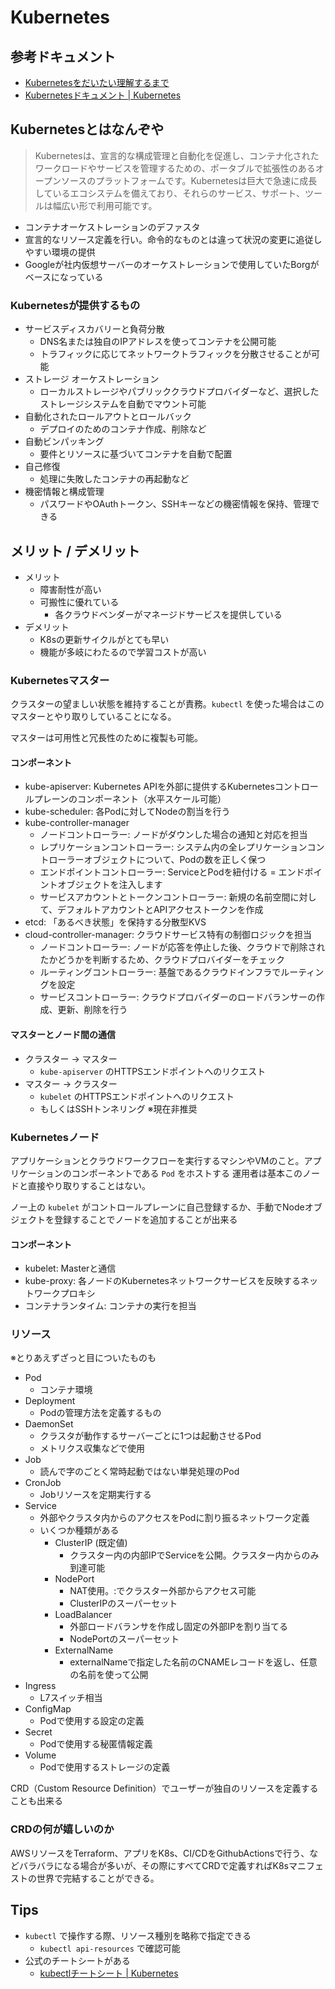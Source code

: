 # Kubernetes

## 参考ドキュメント

- [Kubernetesをだいたい理解するまで](https://zenn.dev/gege/articles/80b55c345cc1cb)
- [Kubernetesドキュメント | Kubernetes](https://kubernetes.io/ja/docs/home/)

## Kubernetesとはなんぞや

> Kubernetesは、宣言的な構成管理と自動化を促進し、コンテナ化されたワークロードやサービスを管理するための、ポータブルで拡張性のあるオープンソースのプラットフォームです。Kubernetesは巨大で急速に成長しているエコシステムを備えており、それらのサービス、サポート、ツールは幅広い形で利用可能です。

- コンテナオーケストレーションのデファスタ
- 宣言的なリソース定義を行い。命令的なものとは違って状況の変更に追従しやすい環境の提供
- Googleが社内仮想サーバーのオーケストレーションで使用していたBorgがベースになっている

### Kubernetesが提供するもの

- サービスディスカバリーと負荷分散
  - DNS名または独自のIPアドレスを使ってコンテナを公開可能
  - トラフィックに応じてネットワークトラフィックを分散させることが可能
- ストレージ オーケストレーション
  - ローカルストレージやパブリッククラウドプロバイダーなど、選択したストレージシステムを自動でマウント可能
- 自動化されたロールアウトとロールバック
  - デプロイのためのコンテナ作成、削除など
- 自動ビンパッキング
  - 要件とリソースに基づいてコンテナを自動で配置
- 自己修復
  - 処理に失敗したコンテナの再起動など
- 機密情報と構成管理
  - パスワードやOAuthトークン、SSHキーなどの機密情報を保持、管理できる

## メリット / デメリット

- メリット
  - 障害耐性が高い
  - 可搬性に優れている
    - 各クラウドベンダーがマネージドサービスを提供している
- デメリット
  - K8sの更新サイクルがとても早い
  - 機能が多岐にわたるので学習コストが高い

### Kubernetesマスター

クラスターの望ましい状態を維持することが責務。`kubectl` を使った場合はこのマスターとやり取りしていることになる。

マスターは可用性と冗長性のために複製も可能。

#### コンポーネント

- kube-apiserver: Kubernetes APIを外部に提供するKubernetesコントロールプレーンのコンポーネント（水平スケール可能）
- kube-scheduler: 各Podに対してNodeの割当を行う
- kube-controller-manager
  - ノードコントローラー: ノードがダウンした場合の通知と対応を担当
  - レプリケーションコントローラー: システム内の全レプリケーションコントローラーオブジェクトについて、Podの数を正しく保つ
  - エンドポイントコントローラー: ServiceとPodを紐付ける = エンドポイントオブジェクトを注入します
  - サービスアカウントとトークンコントローラー: 新規の名前空間に対して、デフォルトアカウントとAPIアクセストークンを作成
- etcd: 「あるべき状態」を保持する分散型KVS
- cloud-controller-manager: クラウドサービス特有の制御ロジックを担当
  - ノードコントローラー: ノードが応答を停止した後、クラウドで削除されたかどうかを判断するため、クラウドプロバイダーをチェック
  - ルーティングコントローラー: 基盤であるクラウドインフラでルーティングを設定
  - サービスコントローラー: クラウドプロバイダーのロードバランサーの作成、更新、削除を行う

#### マスターとノード間の通信

- クラスター → マスター
  - `kube-apiserver` のHTTPSエンドポイントへのリクエスト
- マスター → クラスター
  - `kubelet` のHTTPSエンドポイントへのリクエスト
  - もしくはSSHトンネリング ※現在非推奨

### Kubernetesノード

アプリケーションとクラウドワークフローを実行するマシンやVMのこと。アプリケーションのコンポーネントである `Pod` をホストする
運用者は基本このノードと直接やり取りすることはない。

ノー上の `kubelet` がコントロールプレーンに自己登録するか、手動でNodeオブジェクトを登録することでノードを追加することが出来る

#### コンポーネント

- kubelet: Masterと通信
- kube-proxy: 各ノードのKubernetesネットワークサービスを反映するネットワークプロキシ
- コンテナランタイム: コンテナの実行を担当

### リソース

※とりあえずざっと目についたものも

- Pod
  - コンテナ環境
- Deployment
  - Podの管理方法を定義するもの
- DaemonSet
  - クラスタが動作するサーバーごとに1つは起動させるPod
  - メトリクス収集などで使用
- Job
  - 読んで字のごとく常時起動ではない単発処理のPod
- CronJob
  - Jobリソースを定期実行する
- Service
  - 外部やクラスタ内からのアクセスをPodに割り振るネットワーク定義
  - いくつか種類がある
    - ClusterIP (既定値)
      - クラスター内の内部IPでServiceを公開。クラスター内からのみ到達可能
    - NodePort
        - NAT使用。<NodeIP>:<NodePort>でクラスター外部からアクセス可能
        - ClusterIPのスーパーセット
    - LoadBalancer
        - 外部ロードバランサを作成し固定の外部IPを割り当てる
        - NodePortのスーパーセット
    - ExternalName
        - externalNameで指定した名前のCNAMEレコードを返し、任意の名前を使って公開
- Ingress
  - L7スイッチ相当
- ConfigMap
  - Podで使用する設定の定義
- Secret
  - Podで使用する秘匿情報定義
- Volume
  - Podで使用するストレージの定義

CRD（Custom Resource Definition）でユーザーが独自のリソースを定義することも出来る

### CRDの何が嬉しいのか

AWSリソースをTerraform、アプリをK8s、CI/CDをGithubActionsで行う、などバラバラになる場合が多いが、その際にすべてCRDで定義すればK8sマニフェストの世界で完結することができる。

## Tips

- `kubectl` で操作する際、リソース種別を略称で指定できる
  - `kubectl api-resources` で確認可能
- 公式のチートシートがある
  - [kubectlチートシート | Kubernetes](https://kubernetes.io/ja/docs/reference/kubectl/cheatsheet/)